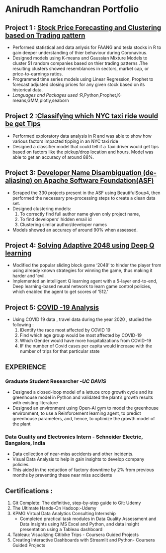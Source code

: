 # Anirudh Ramchandran Portfolio

## Project 1 : [Stock Price Forecasting and Clustering based on Trading pattern](https://github.com/anirudhsuresh/Stock-Market)              
* Performed statistical and data anlysis for FAANG and tesla stocks in R to gain deeper understanding of thier behaviour during Coronavirus. 
*	Designed models using K-means and Gaussian Mixture Models to cluster 51 random companies based on thier trading patterns .The resulting clusters showed resemblances in sectors, market cap, or price-to-earnings ratios.
*	Programmed time series models using Linear Regression, Prophet to forecast adjusted closing prices for any given stock based on its historical data. 
* *Languages and Packages used* :R,Python,Prophet,K-means,GMM,plotly,seaborn


## Project 2 :[Classifying which NYC taxi ride would be get Tips ](https://github.com/anirudhsuresh/Green_taxi_Tip_Classifier)
*	Performed exploratory data analysis in R and was able to show how various factors impacted tipping in an NYC taxi ride 
*	Designed a classifier model that could tell if a Taxi driver would get tips based on factors like the pickup/drop location and hours. Model was able to get an accuracy of around 88%.

## Project 3: [Developer Name Disambiguation (de-aliasing) on Apache Software Foundation(ASF)](https://github.com/anirudhsuresh/Final-Project-for-ECS-189L---Developer-Name-Disambiguation)
*	Scraped the 330 projects present in the ASF using BeautifulSoup4, then performed the necessary pre-processing steps to create a clean data set.
*	Designed clustering models:
    1. To correctly find full author name given only project name, 
    2. To find developers’ hidden email id 
    3. Clustering similar author/developer names
* Models showed an accuracy of around 90% when assessed.

## Project 4: [Solving Adaptive 2048 using Deep Q learning](https://github.com/anirudhsuresh/Deep-Q-learning-on-adaptive-2048-Game)

*	Modified the popular sliding block game ‘2048’ to hinder the player from using already known strategies for winning the game, thus making it harder and 'evil. 
*	Implemented an intelligent Q learning agent with a 5-layer end-to-end, Deep learning-based neural network to learn game control policies, which enabled the agent to get scores of ‘512.’ 

## Project 5: [COVID -19 Analysis](https://github.com/anirudhsuresh/ECI_254_project1_covid_analysis) 
* Using COVID 19 data , travel data during the year 2020 , studied the following :
    1. IDentify the race most affected by COVID 19  
    2. Find which age group would be most affected by COVID-19
    3. Which Gender would have more hospitalizations from COVID-19
    4. IF the number of Covid cases per capita would increase with the number of trips for that particular state 


## EXPERIENCE 
### Graduate Student Researcher -*UC DAVIS*
* Designed a closed-loop model of a lettuce crop growth cycle and its greenhouse model in Python and validated the plant’s growth results with existing literature
* Designed an environment using Open-AI gym to model the greenhouse environment, to use a Reinforcement learning agent, to predict greenhouse parameters, and, hence, to optimize the growth model of the plant 

### Data Quality and Electronics Intern - Schneider Electric, Bangalore, India			                                   
* Data collection of near-miss accidents and other incidents. 
* Visual Data Analysis to help in gain insights to develop company policies. 
* This aided in the reduction of factory downtime by 2% from previous months by preventing these near miss accidents 

## Certifications :
1. Git Complete: The definitive, step-by-step guide to Git: Udemy						              
2. The Ultimate Hands-On Hadoop:-Udemy 								              
3. KPMG Virtual Data Analytics Consulting Internship								         
    * Completed practical task modules in Data Quality Assessment and Data Insights using MS Excel and Python, and data insight presentation using a Tableau dashboard
4. Tableau: Visualizing Citibike Trips - Coursera Guided Projects      					           	       
5. Creating Interactive Dashboards with Streamlit and Python- Coursera Guided Projects 			                            

